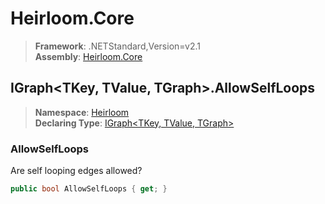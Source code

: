 # Heirloom.Core

> **Framework**: .NETStandard,Version=v2.1  
> **Assembly**: [Heirloom.Core][0]  

## IGraph\<TKey, TValue, TGraph>.AllowSelfLoops

> **Namespace**: [Heirloom][0]  
> **Declaring Type**: [IGraph\<TKey, TValue, TGraph>][1]  

### AllowSelfLoops

Are self looping edges allowed?

```cs
public bool AllowSelfLoops { get; }
```

[0]: ../../../Heirloom.Core.md
[1]: ../IGraph[TKey,TValue,TGraph].md
